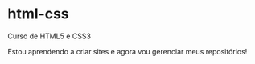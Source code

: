 # html-css
 Curso de HTML5 e CSS3
 
 Estou aprendendo a criar sites e agora vou gerenciar meus repositórios!
 
